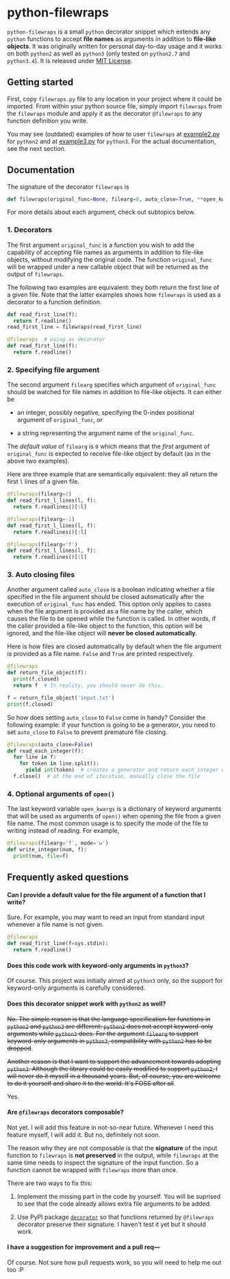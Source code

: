 # python-filewraps

`python-filewraps` is a small `python` decorator snippet which extends any `python` functions to accept **file names** as arguments in addition to **file-like objects**. It was originally written for personal day-to-day usage and it works on both `python2` as well as `python3` (only tested on `python2.7` and `python3.4`). It is released under [MIT License](LICENSE).


## Getting started

First, copy `filewraps.py` file to any location in your project where it could be imported. From within your python source file, simply import `filewraps` from the `filewraps` module and apply it as the decorator `@filewraps` to any function definition you write.

You may see (outdated) examples of how to user `filewraps` at [example2.py](./example2.py) for `python2` and at [example3.py](./example3.py) for `python3`. For the actual documentation, see the next section.


## Documentation

The signature of the decorator `filewraps` is

```python
def filewraps(original_func=None, filearg=0, auto_close=True, **open_kwargs):
```

For more details about each argument, check out subtopics below.

### 1. Decorators

The first argument `original_func` is a function you wish to add the capability of accepting file names as arguments in addition to file-like objects, without modifying the original code. The function `original_func` will be wrapped under a new callable object that will be returned as the output of `filewraps`.

The following two examples are equivalent: they both return the first line of a given file. Note that the latter examples shows how `filewraps` is used as a decorator to a function definition.

```python
def read_first_line(f):
  return f.readline()
read_first_line = filewraps(read_first_line)
```

```python
@filewraps  # using as decorator
def read_first_line(f):
  return f.readline()
```

### 2. Specifying file argument

The second argument `filearg` specifies which argument of `original_func` should be watched for file names in addition to file-like objects. It can either be

- an integer, possibly negative, specifying the 0-index positional argument of `original_func`, or

- a string representing the argument name of the `original_func`.

The _default value_ of `filearg` is `0` which means that the _first_ argument of `original_func` is expected to receive file-like object by default (as in the above two examples).

Here are three example that are semantically equivalent: they all return the first `l` lines of a given file.

```python
@filewraps(filearg=1)
def read_first_l_lines(l, f):
  return f.readlines()[:l]
```

```python
@filewraps(filearg=-1)
def read_first_l_lines(l, f):
  return f.readlines()[:l]
```

```python
@filewraps(filearg='f')
def read_first_l_lines(l, f):
  return f.readlines()[:l]
```

### 3. Auto closing files

Another argument called `auto_close` is a boolean indicating whether a file specified in the file argument should be closed automatically after the execution of `original_func` has ended. This option only applies to cases when the file argument is provided as a file name by the caller, which causes the file to be opened while the function is called. In other words, if the caller provided a file-like object to the function, this option will be ignored, and the file-like object will **never be closed automatically**.

Here is how files are closed automatically by default when the file argument is provided as a file name. `False` and `True` are printed respectively.

```python
@filewraps
def return_file_object(f):
  print(f.closed)
  return f  # In reality, you should never do this.

f = return_file_object('input.txt')
print(f.closed)
```

So how does setting `auto_close` to `False` come in handy? Consider the following example: if your function is going to be a generator, you need to set `auto_close` to `False` to prevent premature file closing.

```python
@filewraps(auto_close=False)
def read_each_integer(f):
  for line in f:
    for token in line.split():
      yield int(token)  # creates a generator and return each integer one by one
  f.close()  # at the end of iteration, manually close the file
```

### 4. Optional arguments of `open()`

The last keyword variable `open_kwargs` is a dictionary of keyword arguments that will be used as arguments of `open()` when opening the file from a given file name. The most common usage is to specify the mode of the file to writing instead of reading. For example,

```python
@filewraps(filearg='f', mode='w')
def write_integer(num, f):
  print(num, file=f)
```

## Frequently asked questions

#### Can I provide a default value for the file argument of a function that I write?

Sure. For example, you may want to read an input from standard input whenever a file name is not given.

```python
@filewraps
def read_first_line(f=sys.stdin):
  return f.readline()
```

#### Does this code work with keyword-only arguments in `python3`?

Of course. This project was initially aimed at `python3` only, so the support for keyword-only arguments is carefully considered.

#### Does this decorator snippet work with `python2` as well?

<del>No. The simple reason is that the language specification for functions in `python2` and `python3` are different: `python2` does not accept keyword-only arguments while `python3` does. For the argument `filearg` to support keyword-only arguments in `python3`, compatibility with `python2` has to be dropped</del>.

<del>Another reason is that I want to support the advancement towards adopting `python3`. Although the library could be easily modified to support `python2`, I will never do it myself in a thousand years. But, of course, you are welcome to do it yourself and share it to the world. It's FOSS after all</del>.

Yes.

#### Are `@filewraps` decorators composable?

Not yet. I will add this feature in not-so-near future. Whenever I need this feature myself, I will add it. But no, definitely not soon.

The reason why they are not composable is that the **signature** of the input function to `filewraps` is **not preserved** in the output, while `filewraps` at the same time needs to inspect the signature of the input function. So a function cannot be wrapped with `filewraps` more than once.

There are two ways to fix this:

1.  Implement the missing part in the code by yourself. You will be suprised to see that the code already allows extra file arguments to be added.

2.  Use PyPI package [`decorator`](https://pypi.python.org/pypi/decorator) so that functions returned by `@filewraps` decorator preserve their signature. I haven't test it yet but it should work.

#### I have a suggestion for improvement and a pull req&mdash; ####

Of course. Not sure how pull requests work, so you will need to help me out too :P
